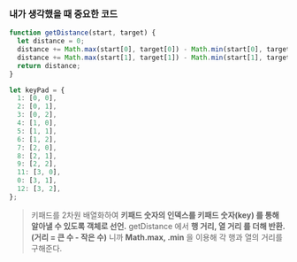 ### 내가 생각했을 때 중요한 코드

```js
function getDistance(start, target) {
  let distance = 0;
  distance += Math.max(start[0], target[0]) - Math.min(start[0], target[0]);
  distance += Math.max(start[1], target[1]) - Math.min(start[1], target[1]);
  return distance;
}

let keyPad = {
  1: [0, 0],
  2: [0, 1],
  3: [0, 2],
  4: [1, 0],
  5: [1, 1],
  6: [1, 2],
  7: [2, 0],
  8: [2, 1],
  9: [2, 2],
  11: [3, 0],
  0: [3, 1],
  12: [3, 2],
};
```

> 키패드를 2차원 배열화하여 **키패드 숫자의 인덱스를 키패드 숫자(key) 를 통해 알아낼 수 있도록 객체로 선언.**
> getDistance 에서 **행 거리, 열 거리 를 더해 반환.**
> **(거리 = 큰 수 - 작은 수)** 니까 **Math.max, .min** 을 이용해 각 행과 열의 거리를 구해준다.
